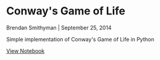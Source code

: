 # Conway's Game of Life

Brendan Smithyman | September 25, 2014

Simple implementation of Conway's Game of Life in Python

[View Notebook](http://nbviewer.ipython.org/github/bsmithyman/ConwayGOL/blob/master/Conway_GOL.ipynb)

